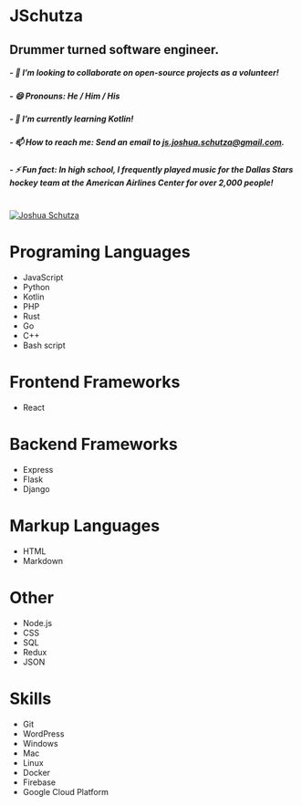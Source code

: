 # JSchutza


## Drummer turned software engineer.
##### - :rocket: I’m looking to collaborate on open-source projects as a volunteer!
##### - 😄  Pronouns: He / Him / His
##### - 🔭  I’m currently learning Kotlin!
##### - 📫  How to reach me: Send an email to js.joshua.schutza@gmail.com.
##### - ⚡  Fun fact: In high school, I frequently played music for the Dallas Stars hockey team at the American Airlines Center for over 2,000 people! 

<br/>

<a href="https://github.com/JSchutza">
<img align="center" src="https://github-readme-stats.vercel.app/api?username=JSchutza&show_icons=true&theme=gotham&include_all_commits=true&count_private=true" alt="Joshua Schutza" />
</a>

<br/>

# Programing Languages
* JavaScript
* Python
* Kotlin
* PHP
* Rust
* Go
* C++
* Bash script

# Frontend Frameworks
* React

# Backend Frameworks
* Express
* Flask
* Django


# Markup Languages
* HTML
* Markdown  


# Other
* Node.js
* CSS
* SQL
* Redux
* JSON


# Skills
* Git
* WordPress
* Windows
* Mac
* Linux
* Docker
* Firebase
* Google Cloud Platform


